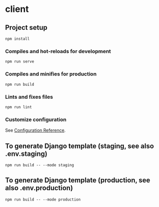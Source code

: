 # client

## Project setup
```
npm install
```

### Compiles and hot-reloads for development
```
npm run serve
```

### Compiles and minifies for production
```
npm run build
```

### Lints and fixes files
```
npm run lint
```

### Customize configuration
See [Configuration Reference](https://cli.vuejs.org/config/).


## To generate Django template (staging, see also .env.staging) 
```
npm run build -- --mode staging
```

## To generate Django template (production, see also .env.production)
```
npm run build -- --mode production
```
